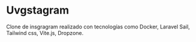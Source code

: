 # Uvgstagram
Clone de insgragram realizado con tecnologías como Docker, Laravel Sail, Tailwind css, Vite.js, Dropzone.
